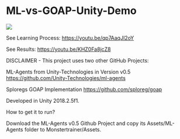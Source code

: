 # ML-vs-GOAP-Unity-Demo

![](Doc/unityMLvsGOAPdoc.gif)

See Learning Process:
https://youtu.be/qp7AaqJI2oY

See Results:
https://youtu.be/KHZ0Fa8jcZ8

DISCLAIMER - This project uses two other GitHub Projects:

ML-Agents from Unity-Technologies in Version v0.5
https://github.com/Unity-Technologies/ml-agents

Sploregs GOAP Implementation
https://github.com/sploreg/goap

Developed in Unity 2018.2.5f1.

How to get it to run?

Download the ML-Agents v0.5 Github Project and copy its Assets/ML-Agents folder to Monstertrainer/Assets.
